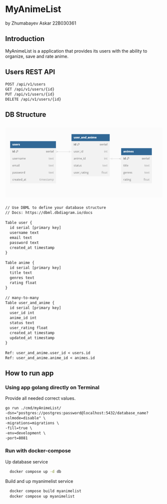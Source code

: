 # MyAnimeList

by Zhumabayev Askar 22B030361

## Introduction

MyAnimeList is a application that provides its users with the ability to organize, save and rate anime.

## Users REST API

```
POST /api/v1/users
GET /api/v1/users/{id}
PUT /api/v1/users/{id}
DELETE /api/v1/users/{id}
```

## DB Structure

## ![db_schema](assets/images/db_schema.png)

```
// Use DBML to define your database structure
// Docs: https://dbml.dbdiagram.io/docs

Table user {
  id serial [primary key]
  username text
  email text
  password text
  created_at timestamp
}

Table anime {
  id serial [primary key]
  title text
  genres text
  rating float
}

// many-to-many
Table user_and_anime {
  id serial [primary key]
  user_id int
  anime_id int
  status text
  user_rating float
  created_at timestamp
  updated_at timestamp
}

Ref: user_and_anime.user_id < users.id
Ref: user_and_anime.anime_id < animes.id
```

## How to run app

### Using app golang directly on Terminal

Provide all needed correct values.

```shell
go run ./cmd/myAnimeList/
-dsn="postgres://postgres:password@localhost:5432/database_name?sslmode=disable" \
-migrations=migrations \
-fill=true \
-env=development \
-port=8081
```

### Run with docker-compose

Up database service

```bash
  docker compose up -d db
```

Build and up myanimelist service

```bash
  docker compose build myanimelist
  docker compose up myanimelist
```
